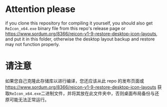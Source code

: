 # Attention please
if you clone this repository for compiling it yourself, you should also get `ReIcon_x64.exe` binary file from this repo's release page or https://www.sordum.org/8366/reicon-v1-9-restore-desktop-icon-layouts, and put it in this folder, otherwise the desktop layout backup and restore may not function properly.

# 请注意
如果您自己克隆此存储库以进行编译，您还应该从此 repo 的发布页面或 https://www.sordum.org/8366/reicon-v1-9-restore-desktop-icon-layouts 获取`ReIcon_x64.exe`二进制文件，并将其放在此文件夹中，否则桌面布局备份与还原可能无法正常运行。
